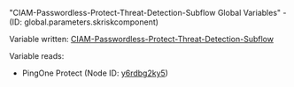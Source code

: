 "CIAM-Passwordless-Protect-Threat-Detection-Subflow Global Variables" - (ID: global.parameters.skriskcomponent)

Variable written:
[CIAM-Passwordless-Protect-Threat-Detection-Subflow](../index.md#Variables)

Variable reads:
* PingOne Protect (Node ID: [y6rdbg2ky5](../nodes/y6rdbg2ky5.md))
